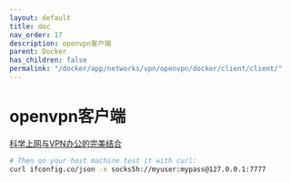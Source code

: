 ```yaml
---
layout: default
title: doc
nav_order: 17
description: openvpn客户端
parent: Docker
has_children: false
permalink: "/docker/app/networks/vpn/openvpn/docker/client/client/"
---
```


# openvpn客户端

[科学上网与VPN办公的完美结合](https://blog.long2ice.io/2023/03/%E7%A7%91%E5%AD%A6%E4%B8%8A%E7%BD%91%E4%B8%8Evpn%E5%8A%9E%E5%85%AC%E7%9A%84%E5%AE%8C%E7%BE%8E%E7%BB%93%E5%90%88/)

```bash
# Then on your host machine test it with curl:
curl ifconfig.co/json -x socks5h://myuser:mypass@127.0.0.1:7777
```
